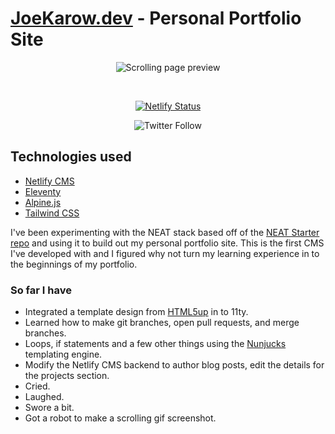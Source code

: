 <!-- markdownlint-disable MD033 -->
# [JoeKarow.dev](https://joekarow.dev) - Personal Portfolio Site

<div align='center'>

![Scrolling page preview](docs/img/screenshot.gif)

</div>
<br>
<div align='center'>

[![Netlify Status](https://api.netlify.com/api/v1/badges/62dec45a-4dd7-40ed-ae99-0531678d3726/deploy-status)](https://app.netlify.com/sites/joekarow/deploys)

![Twitter Follow](https://img.shields.io/twitter/follow/JoeKarow?style=social)

</div>

## Technologies used

- [Netlify CMS](https://www.netlifycms.org/)
- [Eleventy](https://www.11ty.dev/)
- [Alpine.js](https://github.com/alpinejs/alpine)
- [Tailwind CSS](https://tailwindcss.com/)

I've been experimenting with the NEAT stack based off of the [NEAT Starter repo](https://github.com/surjithctly/neat-starter) and using it to build out my personal portfolio site. This is the first CMS I've developed with and I figured why not turn my learning experience in to the beginnings of my portfolio.

### So far I have

- Integrated a template design from [HTML5up](https://html5up.net/) in to 11ty.
- Learned how to make git branches, open pull requests, and merge branches.
- Loops, if statements and a few other things using the [Nunjucks](https://mozilla.github.io/nunjucks/) templating engine.
- Modify the Netlify CMS backend to author blog posts, edit the details for the projects section.
- Cried.
- Laughed.
- Swore a bit.
- Got a robot to make a scrolling gif screenshot.
